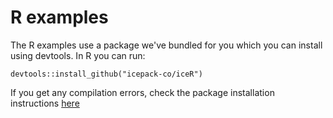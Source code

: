 # R examples

The R examples use a package we've bundled for you which you can install using devtools. In R you can run:
```
devtools::install_github("icepack-co/iceR")
```

If you get any compilation errors, check the package installation instructions [here](https://github.com/Icepack-co/iceR)